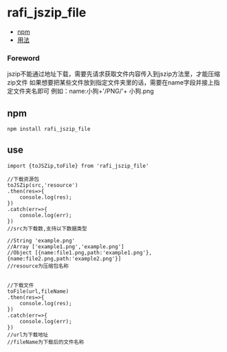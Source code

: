# rafi_jszip_file

- [npm](#npm)
- [用法](#use)

### Foreword
jszip不能通过地址下载，需要先请求获取文件内容传入到jszip方法里，才能压缩zip文件
如果想要把某些文件放到指定文件夹里的话，需要在name字段并接上指定文件夹名即可
例如：name:小狗+'/PNG/'+ 小狗.png


## npm

```
npm install rafi_jszip_file
```

## use

```
import {toJSZip,toFile} from 'rafi_jszip_file'

//下载资源包
toJSZip(src,'resource')
.then(res=>{
    console.log(res);
})
.catch(err=>{
    console.log(err);
})
//src为下载数,支持以下数据类型

//String 'example.png'
//Array ['example1.png','example.png']
//Object [{name:file1.png,path:'example1.png'},{name:file2.png,path:'example2.png'}]
//resource为压缩包名称


//下载文件
toFile(url,fileName)
.then(res=>{
    console.log(res);
})
.catch(err=>{
    console.log(err);
})
//url为下载地址
//fileName为下载后的文件名称
```